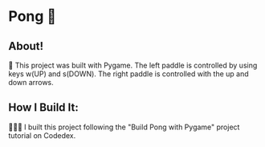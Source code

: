 # Pong 🏓

## About!
👾 This project was built with Pygame. The left paddle is controlled by using keys w(UP) and s(DOWN).  The right paddle is controlled with the up and down arrows.

## How I Build It:
👩🏻‍💻 I built this project following the "Build Pong with Pygame" project tutorial on Codedex.

